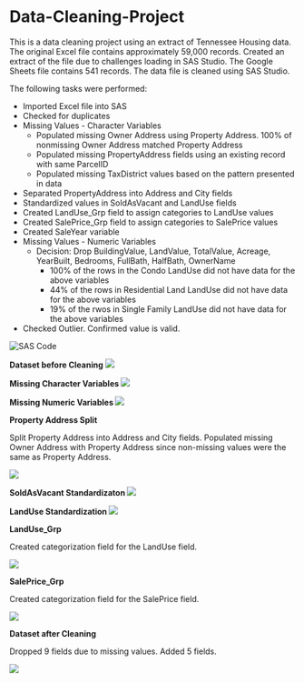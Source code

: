 # Data-Cleaning-Project

This is a data cleaning project using an extract of Tennessee Housing data.  The original Excel file contains approximately 59,000 records.  Created an extract of the file due to challenges loading in SAS Studio.  The Google Sheets file contains 541 records. The data file is cleaned using SAS Studio.

The following tasks were performed:
- Imported Excel file into SAS
- Checked for duplicates
- Missing Values - Character Variables
  - Populated missing Owner Address using Property Address. 100% of nonmissing Owner Address matched Property Address
  - Populated missing PropertyAddress fields using an existing record with same ParcelID
  - Populated missing TaxDistrict values based on the pattern presented in data
- Separated PropertyAddress into Address and City fields
- Standardized values in SoldAsVacant and LandUse fields
- Created LandUse_Grp field to assign categories to LandUse values
- Created SalePrice_Grp field to assign categories to SalePrice values
- Created SaleYear variable
- Missing Values - Numeric Variables
  - Decision: Drop BuildingValue, LandValue, TotalValue, Acreage, YearBuilt, Bedrooms, FullBath, HalfBath, OwnerName
    - 100% of the rows in the Condo LandUse did not have data for the above variables
    - 44% of the rows in Residential Land LandUse did not have data for the above variables
    - 19% of the rwos in Single Family LandUse did not have data for the above variables
- Checked Outlier.  Confirmed value is valid.

![SAS Code](https://github.com/Sarah269/Data-Cleaning-Project/blob/main/TN_541_DataCleaningII.sas)

<b> Dataset before Cleaning</b>
![](https://github.com/Sarah269/Data-Cleaning-Project/blob/main/Dataset%20Before%20Cleaning.png)

<b> Missing Character Variables </b>
![](https://github.com/Sarah269/Data-Cleaning-Project/blob/main/Missing%20Character%20Variables.png)

<b> Missing Numeric Variables </b>
![](https://github.com/Sarah269/Data-Cleaning-Project/blob/main/Numeric%20Variable%20Analysis.png)

<b> Property Address Split </b>
<p>Split Property Address into Address and City fields.  Populated missing Owner Address with Property Address since non-missing values were the same as Property Address.</p>

![](https://github.com/Sarah269/Data-Cleaning-Project/blob/main/PropertyAddressSplit.png)

<b> SoldAsVacant Standardizaton </b>
![](https://github.com/Sarah269/Data-Cleaning-Project/blob/main/SoldAsVacant%20Standardization.png)

<b> LandUse Standardization </b>
![](https://github.com/Sarah269/Data-Cleaning-Project/blob/main/LandUse%20Standardization.png) 

<b> LandUse_Grp </b>
<p>Created categorization field for the LandUse field.</p>

![](https://github.com/Sarah269/Data-Cleaning-Project/blob/main/LandUse_LandUseGrp.png)

<b>SalePrice_Grp </b>
<p>Created categorization field for the SalePrice field.</p>

![](https://github.com/Sarah269/Data-Cleaning-Project/blob/main/SalePrice_Grp.png)

<b> Dataset after Cleaning </b>
<p>Dropped 9 fields due to missing values.  Added 5 fields.</p>

![](https://github.com/Sarah269/Data-Cleaning-Project/blob/main/Dataset%20After%20Cleaning.png)

